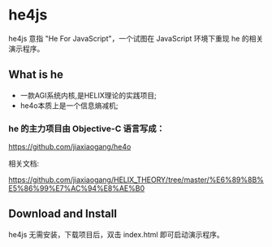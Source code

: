 # he4js

he4js 意指 "He For JavaScript"，一个试图在 JavaScript 环境下重现 he 的相关演示程序。


## What is he 

* 一款AGI系统内核,是HELIX理论的实践项目;
* he4o本质上是一个信息熵减机;

### he 的主力项目由 Objective-C 语言写成：

<https://github.com/jiaxiaogang/he4o>

相关文档:

<https://github.com/jiaxiaogang/HELIX_THEORY/tree/master/%E6%89%8B%E5%86%99%E7%AC%94%E8%AE%B0>


## Download and Install

he4js 无需安装，下载项目后，双击 index.html 即可启动演示程序。
